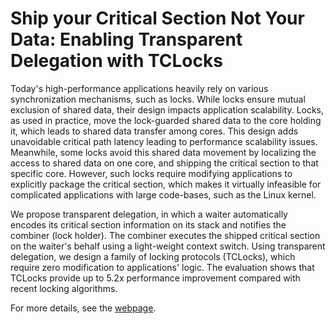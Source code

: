 # Ship your Critical Section Not Your Data: Enabling Transparent Delegation with TCLocks

Today's high-performance applications heavily rely on various
synchronization mechanisms, such as locks.  While locks ensure mutual
exclusion of shared data, their design impacts application scalability.
Locks, as used in practice, move the lock-guarded shared data to the
core holding it, which leads to shared data transfer among cores.
This design adds unavoidable critical path latency leading to
performance scalability issues.  Meanwhile, some locks avoid this
shared data movement by localizing the access to shared data on
one core, and shipping the critical section to that specific core.
However, such locks require modifying applications to explicitly
package the critical section, which makes it virtually infeasible
for complicated applications with large code-bases, such as the
Linux kernel.

We propose transparent delegation, in which a waiter
automatically encodes its critical section information on its stack
and notifies the combiner (lock holder).  The combiner executes the
shipped critical section on the waiter's behalf using a light-weight
context switch.  Using transparent delegation, we design a family of
locking protocols (TCLocks), which require zero modification to
applications' logic.  The evaluation shows that TCLocks provide
up to 5.2x performance improvement compared with recent locking
algorithms.

For more details, see the [webpage](https://rs3lab.github.io/TCLocks).
